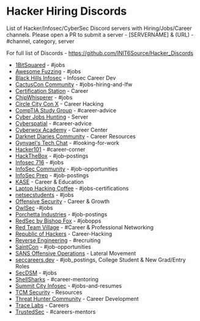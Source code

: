 # Hacker Hiring Discords

List of Hacker/Infosec/CyberSec Discord servers with Hiring/Jobs/Career channels. Please open a PR to submit a server - [SERVERNAME] & (URL) - #channel, category, server

For full list of Discords - https://github.com/INIT6Source/Hacker_Discords

- [1BitSquared](https://1bitsquared.com/pages/chat) - #jobs
- [Awesome Fuzzing](https://discord.gg/cvTjr47YSU) - #jobs
- [Black Hills Infosec](https://discord.gg/bhis) - Infosec Career Dev
- [CactusCon Community](https://discord.gg/znvNrP5xPB) - #jobs-hiring-and-lfw
- [Certification Station](https://discord.gg/certstation) - Career
- [ChipWhisperer](https://discord.gg/WKbT3cX9Yq) - #jobs
- [Circle City Con X](https://discord.gg/PQCabtG6RN) - Career Hacking 
- [CompTIA Study Group](https://discord.gg/G7j2hMKbF4) - #career-advice
- [Cyber Jobs Hunting](https://discord.gg/cyber-jobs-hunting-777881374555897886) - Server
- [Cyberspatial](https://discord.gg/GaP8VmWchh) - #career-advice
- [Cyberwox Academy](https://discord.gg/jUqmShxGuz) - Career Center
- [Darknet Diaries Community](https://discord.gg/darknetdiaries) - Career Resources
- [Gynvael's Tech Chat](https://gynvael.coldwind.pl/discord) - #looking-for-work
- [Hacker101](https://discord.gg/ZWBF2v42pa) - #career-corner
- [HackTheBox](https://discord.gg/hackthebox) - #job-postings
- [Infosec 716](https://discord.gg/PZyNPZ8yuF) - #jobs 
- [InfoSec Community](https://discord.gg/rXpRtcUVhY) - #job-opportunities
- [InfoSec Prep](https://discord.gg/infosecprep) - #job-postings
- [KASE](https://discord.gg/vg6gdrKqMw) - Career & Education
- [Laptop Hacking Coffee](https://discord.com/invite/F2HKJmQ) - #jobs-certifications
- [netsecstudents](https://discord.gg/v8WcpurhVT) - #jobs
- [Offensive Security](https://discord.gg/offsec) - Career & Growth
- [OwlSec](https://discord.gg/owlsec) -#jobs
- [Porchetta Industries](https://discord.gg/fCchJT6McG) - #job-postings
- [RedSec by Bishop Fox](https://discord.gg/redsec) - #jobopps
- [Red Team Village](https://discord.gg/redteamvillage) - #Career & Professional Networking
- [Republic of Hackers](https://discord.gg/AVAXXWFzYF) - Career-Hacking
- [Reverse Engineering](https://discord.gg/rtfm) - #recruiting
- [SaintCon](https://discord.gg/saintcon) - #job-opportunities
- [SANS Offensive Operations](https://discord.gg/RWggDDaNtj) - Lateral Movement
- [seccareers.dev](https://discord.gg/cybersecurity) - #job_postings, College Student & New Grad/Entry Roles
- [SecDSM](http://discord.gg/secdsm) - #jobs
- [ShellSharks](https://discord.gg/gGNrabK9rY) - #career-mentoring
- [Summit City Infosec](https://discord.gg/e664A69G4a) - #jobs-and-resumes
- [TCM Security](https://discord.gg/tcm) - Resources
- [Threat Hunter Community](https://discord.gg/threathunter) - Career Development
- [Trace Labs](https://discord.gg/tracelabs) - Careers
- [TrustedSec](https://discord.gg/trustedsec) - #careers-mentors
